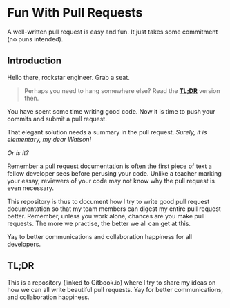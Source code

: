 # Fun With Pull Requests
A well-written pull request is easy and fun. It just takes some commitment (no puns intended).

## Introduction

Hello there, rockstar engineer. Grab a seat. 

> Perhaps you need to hang somewhere else? Read the [**TL;DR**](#TL;DR) version then.

You have spent some time writing good code. Now it is time to push your commits and submit a pull request.

That elegant solution needs a summary in the pull request. *Surely, it is elementary, my dear Watson!*

*Or is it?*

Remember a pull request documentation is often the first piece of text a fellow developer sees before perusing your code.
Unlike a teacher marking your essay, reviewers of your code may not know why the pull request is even necessary.

This repository is thus to document how I try to write good pull request documentation so that my team members can digest my entire pull request better.
Remember, unless you work alone, chances are you make pull requests. The more we practise, the better we all can get at this.

Yay to better communications and collaboration happiness for all developers.


## TL;DR

This is a repository (linked to Gitbook.io) where I try to share my ideas on how we can all write beautiful pull requests. Yay for better communications, and collaboration happiness.
